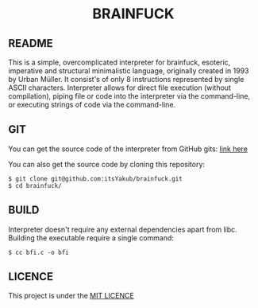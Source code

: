 <div align="center">

# BRAINFUCK                                                              

</div>

## README
This is a simple, overcomplicated interpreter for brainfuck, esoteric, imperative and structural minimalistic language, originally created in 1993 by Urban Müller.
It consist's of only 8 instructions represented by single ASCII characters.
Interpreter allows for direct file execution (without compilation), piping file or code into the interpreter via the command-line, or executing strings of code via the command-line.

## GIT
You can get the source code of the interpreter from GitHub gits: [link here](https://gist.github.com/itsYakub/0182664074d29d4050aa6e683809dab1)

You can also get the source code by cloning this repository:
```console
$ git clone git@github.com:itsYakub/brainfuck.git
$ cd brainfuck/
```

## BUILD
Interpreter doesn't require any external dependencies apart from libc. Building the executable require a single command:
```console
$ cc bfi.c -o bfi
```

## LICENCE
This project is under the [MIT LICENCE](./LICENCE)
